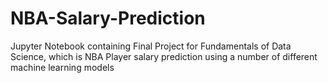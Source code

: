 # NBA-Salary-Prediction
Jupyter Notebook containing Final Project for Fundamentals of Data Science, which is NBA Player salary prediction using a number of different machine learning models
